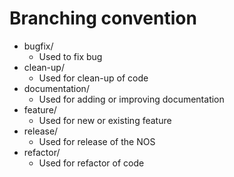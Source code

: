 # Branching convention

- bugfix/
  - Used to fix bug
- clean-up/
  - Used for clean-up of code
- documentation/
  - Used for adding or improving documentation
- feature/
  - Used for new or existing feature 
- release/
  - Used for release of the NOS
- refactor/
    - Used for refactor of code 
